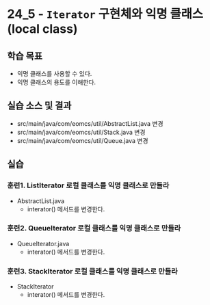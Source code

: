 # 24_5 - `Iterator` 구현체와 익명 클래스 (local class)

## 학습 목표

- 익명 클래스를 사용할 수 있다.
- 익명 클래스의 용도를 이해한다.

## 실습 소스 및 결과

- src/main/java/com/eomcs/util/AbstractList.java 변경
- src/main/java/com/eomcs/util/Stack.java 변경
- src/main/java/com/eomcs/util/Queue.java 변경

## 실습

### 훈련1. ListIterator 로컬 클래스를 익명 클래스로 만들라

- AbstractList.java 
  - interator() 메서드를 변경한다.
  
### 훈련2. QueueIterator 로컬 클래스를 익명 클래스로 만들라

- QueueIterator.java 
  - interator() 메서드를 변경한다.
  
### 훈련3. StackIterator 로컬 클래스를 익명 클래스로 만들라

- StackIterator
  - interator() 메서드를 변경한다.
